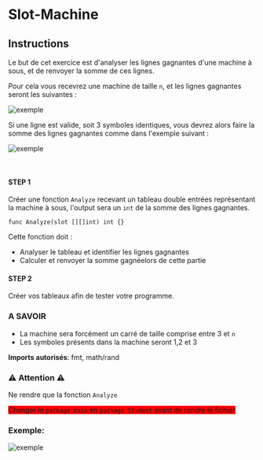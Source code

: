 # Slot-Machine

## Instructions

Le but de cet exercice est d'analyser les lignes gagnantes d'une machine à sous, et de renvoyer la somme de ces lignes.

Pour cela vous recevrez une machine de taille `n`, et les lignes gagnantes seront les suivantes :

![exemple](https://i.imgur.com/ohMHijy.png)

Si une ligne est valide, soit 3 symboles identiques, vous devrez alors faire la somme des lignes gagnantes comme dans l'exemple suivant :

![exemple](https://i.imgur.com/9fzSPYq.png)

<br>

#### STEP 1

Créer une fonction `Analyze` recevant un tableau double entrées représentant la machine à sous, l'output sera un ``int`` de la somme des lignes gagnantes.


``` golang
func Analyze(slot [][]int) int {}
```

Cette fonction doit : 
* Analyser le tableau et identifier les lignes gagnantes
* Calculer et renvoyer la somme gagnéelors de cette partie

#### STEP 2

Créer vos tableaux afin de tester votre programme.



### A SAVOIR

* La machine sera forcément un carré de taille comprise entre 3 et `n`
* Les symboles présents dans la machine seront 1,2 et 3

**Imports autorisés**: fmt, math/rand

### ⚠️ Attention ⚠️
Ne rendre que la fonction `Analyze` <br>

<span style="background-color: red">Changer le ``package main`` en ``package Student`` avant de rendre le fichier</span>



### Exemple:
![exemple](https://i.imgur.com/dVYJC3G.png)
